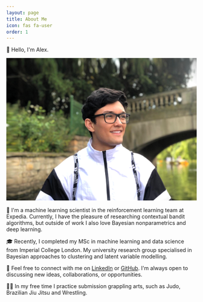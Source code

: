 ```yaml
---
layout: page
title: About Me
icon: fas fa-user
order: 1
---
```


👋 Hello, I'm Alex.

![Me at the lake](/assets/img/hero-bg.png)

👤 I'm a machine learning scientist in the reinforcement learning team at Expedia. Currently, I have the pleasure of researching contextual bandit algorithms, but outside of work I also love Bayesian nonparametrics and deep learning. 

🎓 Recently, I completed my MSc in machine learning and data science from Imperial College London. My university research group specialised in Bayesian approaches to clustering and latent variable modelling.

🔗 Feel free to connect with me on [LinkedIn](https://www.linkedin.com/in/alexandermanlove/) or [GitHub](https://github.com/alexjmanlove). I'm always open to discussing new ideas, collaborations, or opportunities.

🤼‍♂️ In my free time I practice submission grappling arts, such as Judo, Brazilian Jiu Jitsu and Wrestling. 

<!-- > Add Markdown syntax content to file `_tabs/about.md`{: .filepath } and it will show up on this page.
{: .prompt-tip } -->
